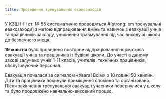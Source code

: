 ```yaml
---
title: Проведення тренувальних евакозаходів
---
```


У КЗШ I-III ст. № 55 систематично проводяться #[strong: em тренувальні евакозаходи] з метою відпрацювання вмінь та навичок з евакуації учнів та працівників закладу, уникнення травмування під час виходу зі школи до безпечного місця.

**19 жовтня** було проведено повторне відпрацювання нормативів евакуації учнів та працівників із будівлі школи. До участі в даному заході залучено учнів 1-11 класів, учителів, технічних працівників, обслуговуючий персонал.

Евакуація почалася за сигналом «Увага! Всім» о 10 годині 50 хвилин. Діти та працівники покинули приміщення спокійно та організовано. Після закінчення тренувальної евакуації учасники повернулися у школу та було продовжено навчально-виховний процес.

<slideshow id="_/72157671878602134" />
